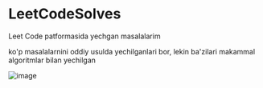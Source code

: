# LeetCodeSolves
Leet Code patformasida yechgan masalalarim

ko'p masalalarnini oddiy usulda yechilganlari bor, lekin ba'zilari makammal algoritmlar bilan yechilgan

![image](https://user-images.githubusercontent.com/70073648/234804044-1d6d6ed2-f162-4a67-bb7b-ac06859e7e7b.png)
